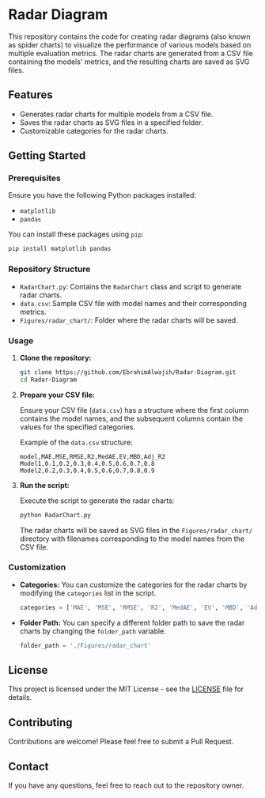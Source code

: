 # Radar Diagram

This repository contains the code for creating radar diagrams (also known as spider charts) to visualize the performance of various models based on multiple evaluation metrics. The radar charts are generated from a CSV file containing the models' metrics, and the resulting charts are saved as SVG files.

## Features

- Generates radar charts for multiple models from a CSV file.
- Saves the radar charts as SVG files in a specified folder.
- Customizable categories for the radar charts.

## Getting Started

### Prerequisites

Ensure you have the following Python packages installed:

- `matplotlib`
- `pandas`

You can install these packages using `pip`:

```bash
pip install matplotlib pandas
```

### Repository Structure

- `RadarChart.py`: Contains the `RadarChart` class and script to generate radar charts.
- `data.csv`: Sample CSV file with model names and their corresponding metrics.
- `Figures/radar_chart/`: Folder where the radar charts will be saved.

### Usage

1. **Clone the repository:**

   ```bash
   git clone https://github.com/EbrahimAlwajih/Radar-Diagram.git
   cd Radar-Diagram
   ```

2. **Prepare your CSV file:**

   Ensure your CSV file (`data.csv`) has a structure where the first column contains the model names, and the subsequent columns contain the values for the specified categories.

   Example of the `data.csv` structure:

   ```csv
   model,MAE,MSE,RMSE,R2,MedAE,EV,MBD,Adj_R2
   Model1,0.1,0.2,0.3,0.4,0.5,0.6,0.7,0.8
   Model2,0.2,0.3,0.4,0.5,0.6,0.7,0.8,0.9
   ```

3. **Run the script:**

   Execute the script to generate the radar charts:

   ```bash
   python RadarChart.py
   ```

   The radar charts will be saved as SVG files in the `Figures/radar_chart/` directory with filenames corresponding to the model names from the CSV file.

### Customization

- **Categories:**
  You can customize the categories for the radar charts by modifying the `categories` list in the script.

  ```python
  categories = ['MAE', 'MSE', 'RMSE', 'R2', 'MedAE', 'EV', 'MBD', 'Adj_R2']
  ```

- **Folder Path:**
  You can specify a different folder path to save the radar charts by changing the `folder_path` variable.

  ```python
  folder_path = './Figures/radar_chart'
  ```

## License

This project is licensed under the MIT License - see the [LICENSE](LICENSE) file for details.

## Contributing

Contributions are welcome! Please feel free to submit a Pull Request.

## Contact

If you have any questions, feel free to reach out to the repository owner.
